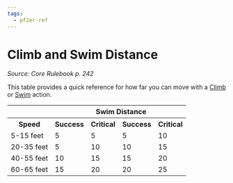 ```yaml
---
tags:
  - pf2er-ref
---
```


# Climb and Swim Distance  
*Source: Core Rulebook p. 242*  

This table provides a quick reference for how far you can move with a [Climb](rules/actions/climb.md) or [Swim](rules/actions/swim.md) action.

<table>
<tr>
  <th colspan="2"></th>
  <th colspan="2">Swim Distance</th>
</tr>
<tr>
  <th>Speed</th>
  <th>Success</th>
  <th>Critical</th>
  <th>Success</th>
  <th>Critical</th>
</tr>
<tr>
  <td>5-15 feet</td>
  <td>5</td>
  <td>5</td>
  <td>5</td>
  <td>10</td>
</tr>
<tr>
  <td>20-35 feet</td>
  <td>5</td>
  <td>10</td>
  <td>10</td>
  <td>15</td>
</tr>
<tr>
  <td>40-55 feet</td>
  <td>10</td>
  <td>15</td>
  <td>15</td>
  <td>20</td>
</tr>
<tr>
  <td>60-65 feet</td>
  <td>15</td>
  <td>20</td>
  <td>20</td>
  <td>25</td>
</tr>
</table>